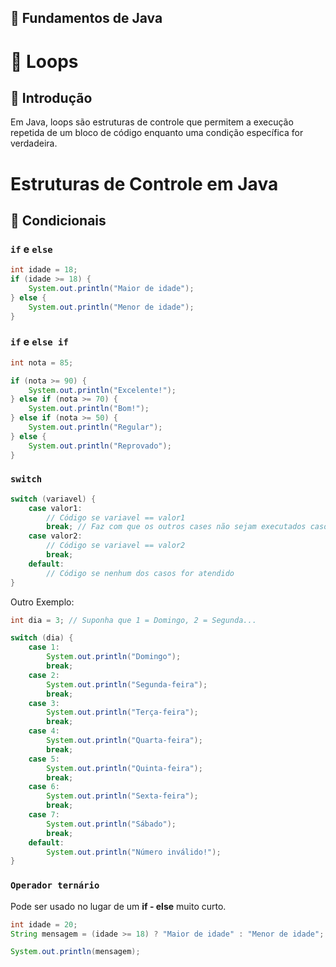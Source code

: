## 📂 Fundamentos de Java

# 📝 Loops
## 📌 Introdução
Em Java, loops são estruturas de controle que permitem a execução repetida de um bloco de código enquanto uma condição específica for verdadeira.

# Estruturas de Controle em Java

## 📌 Condicionais
### `if` e `else`
```java
int idade = 18;
if (idade >= 18) {
    System.out.println("Maior de idade");
} else {
    System.out.println("Menor de idade");
}
```

### `if` e `else if`
```java
int nota = 85;

if (nota >= 90) {
    System.out.println("Excelente!");
} else if (nota >= 70) {
    System.out.println("Bom!");
} else if (nota >= 50) {
    System.out.println("Regular");
} else {
    System.out.println("Reprovado");
}
```

### `switch`
```java
switch (variavel) {
    case valor1:
        // Código se variavel == valor1
        break; // Faz com que os outros cases não sejam executados caso esse seja o correto
    case valor2:
        // Código se variavel == valor2
        break;
    default:
        // Código se nenhum dos casos for atendido
}
```

Outro Exemplo:
```java
int dia = 3; // Suponha que 1 = Domingo, 2 = Segunda...

switch (dia) {
    case 1:
        System.out.println("Domingo");
        break;
    case 2:
        System.out.println("Segunda-feira");
        break;
    case 3:
        System.out.println("Terça-feira");
        break;
    case 4:
        System.out.println("Quarta-feira");
        break;
    case 5:
        System.out.println("Quinta-feira");
        break;
    case 6:
        System.out.println("Sexta-feira");
        break;
    case 7:
        System.out.println("Sábado");
        break;
    default:
        System.out.println("Número inválido!");
}
```

### `Operador ternário`
Pode ser usado no lugar de um **if - else** muito curto.

```java
int idade = 20;
String mensagem = (idade >= 18) ? "Maior de idade" : "Menor de idade";

System.out.println(mensagem);
```
